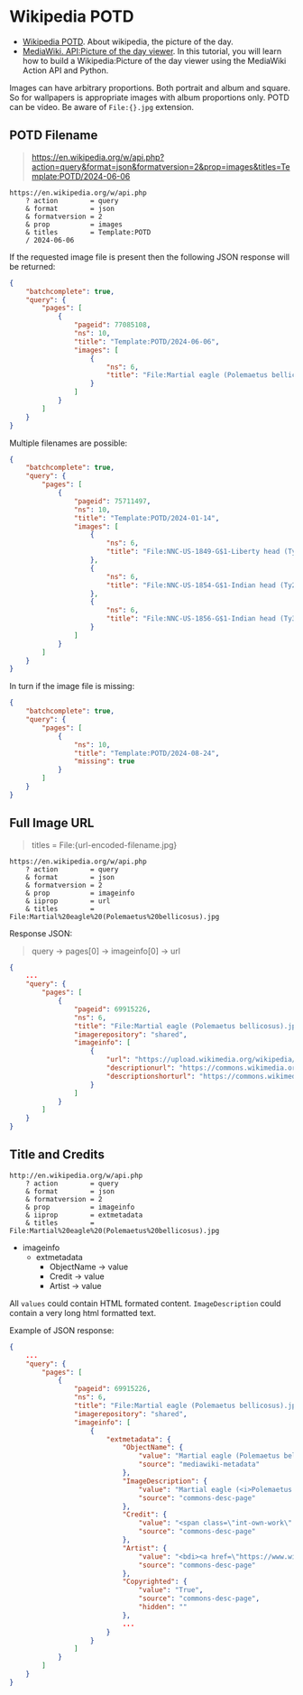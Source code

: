 # Wikipedia POTD

- [Wikipedia POTD](https://en.wikipedia.org/wiki/Wikipedia:Picture_of_the_day). About wikipedia, the picture of the day.
- [MediaWiki. API:Picture of the day viewer](https://www.mediawiki.org/wiki/API:Picture_of_the_day_viewer). In this tutorial, you will learn how to build a Wikipedia:Picture of the day viewer using the MediaWiki Action API and Python.

Images can have arbitrary proportions. Both portrait and album and square. So for wallpapers is appropriate images with album proportions only. POTD can be video. Be aware of `File:{}.jpg` extension.

## POTD Filename

> https://en.wikipedia.org/w/api.php?action=query&format=json&formatversion=2&prop=images&titles=Template:POTD/2024-06-06

```text
https://en.wikipedia.org/w/api.php
    ? action        = query
    & format        = json
    & formatversion = 2
    & prop          = images
    & titles        = Template:POTD
    / 2024-06-06
```

If the requested image file is present then the following JSON response will be returned:

```json
{
    "batchcomplete": true,
    "query": {
        "pages": [
            {
                "pageid": 77085108,
                "ns": 10,
                "title": "Template:POTD/2024-06-06",
                "images": [
                    {
                        "ns": 6,
                        "title": "File:Martial eagle (Polemaetus bellicosus).jpg"
                    }
                ]
            }
        ]
    }
}
```

Multiple filenames are possible:

```json
{
    "batchcomplete": true,
    "query": {
        "pages": [
            {
                "pageid": 75711497,
                "ns": 10,
                "title": "Template:POTD/2024-01-14",
                "images": [
                    {
                        "ns": 6,
                        "title": "File:NNC-US-1849-G$1-Liberty head (Ty1).jpg"
                    },
                    {
                        "ns": 6,
                        "title": "File:NNC-US-1854-G$1-Indian head (Ty2).jpg"
                    },
                    {
                        "ns": 6,
                        "title": "File:NNC-US-1856-G$1-Indian head (Ty3).jpg"
                    }
                ]
            }
        ]
    }
}
```

In turn if the image file is missing:

```json
{
    "batchcomplete": true,
    "query": {
        "pages": [
            {
                "ns": 10,
                "title": "Template:POTD/2024-08-24",
                "missing": true
            }
        ]
    }
}
```

## Full Image URL

> titles = File:{url-encoded-filename.jpg}

```text
https://en.wikipedia.org/w/api.php
    ? action        = query
    & format        = json
    & formatversion = 2
    & prop          = imageinfo
    & iiprop        = url
    & titles        = File:Martial%20eagle%20(Polemaetus%20bellicosus).jpg
```

Response JSON:

> query → pages[0] → imageinfo[0] → url

```json
{
    ...
    "query": {
        "pages": [
            {
                "pageid": 69915226,
                "ns": 6,
                "title": "File:Martial eagle (Polemaetus bellicosus).jpg",
                "imagerepository": "shared",
                "imageinfo": [
                    {
                        "url": "https://upload.wikimedia.org/wikipedia/commons/6/61/Martial_eagle_%28Polemaetus_bellicosus%29.jpg",
                        "descriptionurl": "https://commons.wikimedia.org/wiki/File:Martial_eagle_(Polemaetus_bellicosus).jpg",
                        "descriptionshorturl": "https://commons.wikimedia.org/w/index.php?curid=67819541"
                    }
                ]
            }
        ]
    }
}
```

## Title and Credits

```text
http://en.wikipedia.org/w/api.php
    ? action        = query
    & format        = json
    & formatversion = 2
    & prop          = imageinfo
    & iiprop        = extmetadata
    & titles        = File:Martial%20eagle%20(Polemaetus%20bellicosus).jpg
```

- imageinfo
    - extmetadata
        - ObjectName → value
        - Credit → value
        - Artist → value

All `values` could contain HTML formated content. `ImageDescription` could contain a very long html formatted text.

Example of JSON response:

```json
{
    ...
    "query": {
        "pages": [
            {
                "pageid": 69915226,
                "ns": 6,
                "title": "File:Martial eagle (Polemaetus bellicosus).jpg",
                "imagerepository": "shared",
                "imageinfo": [
                    {
                        "extmetadata": {
                            "ObjectName": {
                                "value": "Martial eagle (Polemaetus bellicosus)",
                                "source": "mediawiki-metadata"
                            },
                            "ImageDescription": {
                                "value": "Martial eagle (<i>Polemaetus bellicosus</i>), Matetsi Safari Area, Zimbabwe",
                                "source": "commons-desc-page"
                            },
                            "Credit": {
                                "value": "<span class=\"int-own-work\" lang=\"en\">Own work</span>, from <a rel=\"nofollow\" class=\"external text\" href=\"https://www.sharpphotography.co.uk/\">Sharp Photography, sharpphotography.co.uk</a>",
                                "source": "commons-desc-page"
                            },
                            "Artist": {
                                "value": "<bdi><a href=\"https://www.wikidata.org/wiki/Q54800218\" class=\"extiw\" title=\"d:Q54800218\"><span title=\"Scottish wildlife photographer\">Charles J. Sharp</span></a>\n</bdi>",
                                "source": "commons-desc-page"
                            },
                            "Copyrighted": {
                                "value": "True",
                                "source": "commons-desc-page",
                                "hidden": ""
                            },
                            ...
                        }
                    }
                ]
            }
        ]
    }
}
```
